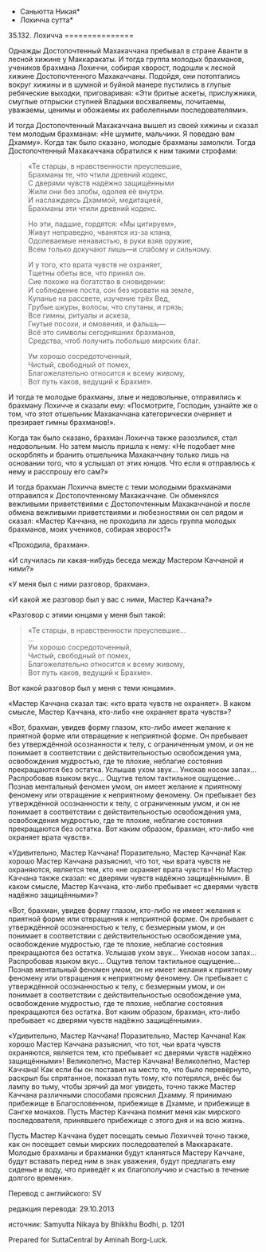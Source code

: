 * Саньютта Никая*
* Лохичча сутта*

35\.132\. Лохичча
\=\=\=\=\=\=\=\=\=\=\=\=\=\=\=

Однажды Достопочтенный Махакаччана пребывал в стране Аванти в лесной хижине у Маккаракаты\. И тогда группа молодых брахманов, учеников брахмана Лохиччи, собирая хворост, подошли к лесной хижине Достопочтенного Махакаччаны\. Подойдя, они потоптались вокруг хижины и в шумной и буйной манере пустились в глупые ребяческие выходки, приговаривая: «Эти бритые аскеты, прислужники, смуглые отпрыски ступней Владыки восхваляемы, почитаемы, уважаемы, ценимы и обожаемы их раболепными последователями»\.

И тогда Достопочтенный Махакаччана вышел из своей хижины и сказал тем молодым брахманам: «Не шумите, мальчики\. Я поведаю вам Дхамму»\. Когда так было сказано, молодые брахманы замолкли\. Тогда Достопочтенный Махакаччана обратился к ним такими строфами:

> «Те старцы, в нравственности преуспевшие,  
> Брахманы те, что чтили древний кодекс,  
> С дверями чувств надёжно защищёнными  
> Жили они без злобы, одолев её внутри\.  
> И наслаждаясь Дхаммой, медитацией,  
> Брахманы эти чтили древний кодекс\.  
>   
> Но эти, падшие, гордятся: «Мы цитируем»,  
> Живут неправедно, чванятся из\-за клана,  
> Одолеваемые ненавистью, в руки взяв оружие,  
> Всем только докучают лишь—и слабому и сильному\.  
>   
> И у того, кто врата чувств не охраняет,  
> Тщетны обеты все, что принял он\.  
> Сие похоже на богатство в сновидении:  
> И соблюдение поста, сон без кровати на земле,  
> Купанье на рассвете, изучение трёх Вед,  
> Грубые шкуры, волосы, что спутаны, и грязь;  
> Все гимны, ритуалы и аскеза,  
> Гнутые посохи, и омовения, и фальшь—  
> Всё это символы сегодняшних брахманов,  
> Средства, чтоб получить побольше мирских благ\.  
>   
> Ум хорошо сосредоточенный,  
> Чистый, свободный от помех,  
> Благожелательно относится к всему живому,  
> Вот путь каков, ведущий к Брахме»\.

И тогда те молодые брахманы, злые и недовольные, отправились к брахману Лохичче и сказали ему: «Посмотрите, Господин, узнайте же о том, что этот отшельник Махакаччана категорически очерняет и презирает гимны брахманов\!»\.

Когда так было сказано, брахман Лохичча также разозлился, стал недовольным\. Но затем мысль пришла к нему: «Не подобает мне оскорблять и бранить отшельника Махакаччану только лишь на основании того, что я услышал от этих юнцов\. Что если я отправлюсь к нему и расспрошу его сам?»

И тогда брахман Лохичча вместе с теми молодыми брахманами отправился к Достопочтенному Махакаччане\. Он обменялся вежливыми приветствиями с Достопочтенным Махакаччаной и после обмена вежливыми приветствиями и любезностями он сел рядом и сказал: «Мастер Каччана, не проходила ли здесь группа молодых брахманов, моих учеников, собирая хворост?»

«Проходила, брахман»\.

«И случилась ли какая\-нибудь беседа между Мастером Каччаной и ними?»

«У меня был с ними разговор, брахман»\.

«И какой же разговор был у вас с ними, Мастер Каччана?»

«Разговор с этими юнцами у меня был такой:

> «Те старцы, в нравственности преуспевшие…  
> …  
> Ум хорошо сосредоточенный,  
> Чистый, свободный от помех,  
> Благожелательно относится к всему живому,  
> Вот путь каков, ведущий к Брахме»\.

Вот какой разговор был у меня с теми юнцами»\.

«Мастер Каччана сказал так: «кто врата чувств не охраняет»\. В каком смысле, Мастер Каччана, кто\-либо «не охраняет врата чувств»?

«Вот, брахман, увидев форму глазом, кто\-либо имеет желание к приятной форме или отвращение к неприятной форме\. Он пребывает без утверждённой осознанности к телу, с ограниченным умом, и он не понимает в соответствии с действительностью освобождения ума, освобождения мудростью, где те плохие, неблагие состояния прекращаются без остатка\. Услышав ухом звук… Унюхав носом запах… Распробовав языком вкус… Ощутив телом тактильное ощущение… Познав ментальный феномен умом, он имеет желание к приятному феномену или отвращение к неприятному феномену\. Он пребывает без утверждённой осознанности к телу, с ограниченным умом, и он не понимает в соответствии с действительностью освобождения ума, освобождения мудростью, где те плохие, неблагие состояния прекращаются без остатка\. Вот каким образом, брахман, кто\-либо «не охраняет врата чувств»\.

«Удивительно, Мастер Каччана\! Поразительно, Мастер Каччана\! Как хорошо Мастер Каччана разъяснил, что тот, чьи врата чувств не охраняются, является тем, кто «не охраняет врата чувств»\! Но Мастер Каччана также сказал: «c дверями чувств надёжно защищёнными»\. В каком смысле, Мастер Каччана, кто\-либо пребывает «c дверями чувств надёжно защищёнными»?

«Вот, брахман, увидев форму глазом, кто\-либо не имеет желания к приятной форме или отвращения к неприятной форме\. Он пребывает с утверждённой осознанностью к телу, с безмерным умом, и он понимает в соответствии с действительностью освобождение ума, освобождение мудростью, где те плохие, неблагие состояния прекращаются без остатка\. Услышав ухом звук… Унюхав носом запах… Распробовав языком вкус… Ощутив телом тактильное ощущение… Познав ментальный феномен умом, он не имеет желания к приятному феномену или отвращения к неприятному феномену\. Он пребывает с утверждённой осознанностью к телу, с безмерным умом, и он понимает в соответствии с действительностью освобождение ума, освобождение мудростью, где те плохие, неблагие состояния прекращаются без остатка\. Вот каким образом, брахман, кто\-либо пребывает «c дверями чувств надёжно защищёнными»\.

«Удивительно, Мастер Каччана\! Поразительно, Мастер Каччана\! Как хорошо Мастер Каччана разъяснил, что тот, чьи врата чувств охраняются, является тем, кто пребывает «c дверями чувств надёжно защищёнными»\! Великолепно, Мастер Каччана\! Великолепно, Мастер Каччана\! Как если бы он поставил на место то, что было перевёрнуто, раскрыл бы спрятанное, показал путь тому, кто потерялся, внёс бы лампу во тьму, чтобы зрячий да мог увидеть, точно также Мастер Каччана различными способами прояснил Дхамму\. Я принимаю прибежище в Благословенном, прибежище в Дхамме, и прибежище в Сангхе монахов\. Пусть Мастер Каччана помнит меня как мирского последователя, принявшего прибежище с этого дня и на всю жизнь\.

Пусть Мастер Каччана будет посещать семью Лохиччей точно также, как он посещает семьи мирских последователей в Маккаракате\. Молодые брахманы и брахманки будут кланяться Мастеру Каччане, будут вставать перед ним в знак уважения, будут предлагать ему сиденье и воду, что приведёт к их благополучию и счастью в течение долгого времени»\.

Перевод с английского: SV

редакция перевода: 29\.10\.2013

источник: Samyutta Nikaya by Bhikkhu Bodhi, p\. 1201

Prepared for SuttaCentral by Aminah Borg\-Luck\.